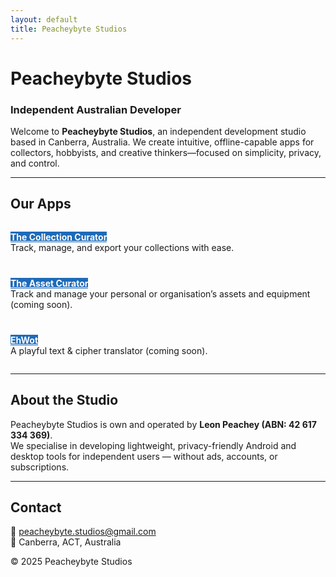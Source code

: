 ```yaml
---
layout: default
title: Peacheybyte Studios
---
```


# Peacheybyte Studios  
### Independent Australian Developer

Welcome to **Peacheybyte Studios**, an independent development studio based in Canberra, Australia. We create intuitive, offline-capable apps for collectors, hobbyists, and creative thinkers—focused on simplicity, privacy, and control.


---

## Our Apps
<div markdown="1" style="display:flex; flex-direction:column; gap:12px; align-items:flex-start;">

<a class="btn" href="https://peacheybyte.github.io/collection-curator/"
   style="background-color:#1e6bb8;border-color:#1e6bb8;color:#fff;">**The Collection Curator**</a>  
Track, manage, and export your collections with ease.

<a class="btn" href="#"
   style="background-color:#1e6bb8;border-color:#1e6bb8;color:#fff;">**The Asset Curator**</a>  
Track and manage your personal or organisation’s assets and equipment (coming soon).

<a class="btn" href="#"
   style="background-color:#1e6bb8;border-color:#1e6bb8;color:#fff;">**EhWot**</a>  
A playful text & cipher translator (coming soon).

</div>



---

## About the Studio  
Peacheybyte Studios is own and operated by **Leon Peachey (ABN: 42 617 334 369)**.  
We specialise in developing lightweight, privacy-friendly Android and desktop tools for independent users — without ads, accounts, or subscriptions.  

---

## Contact  

📧 [peacheybyte.studios@gmail.com](mailto:peacheybyte.studios@gmail.com)  
📍 Canberra, ACT, Australia  

© 2025 Peacheybyte Studios
